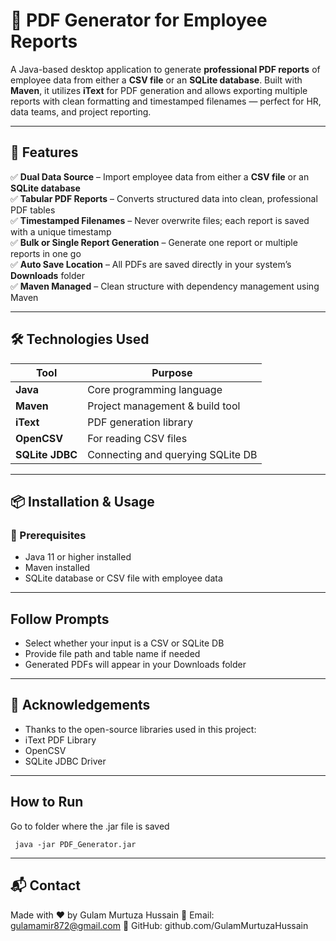 # 📄 PDF Generator for Employee Reports

A Java-based desktop application to generate **professional PDF reports** of employee data from either a **CSV file** or an **SQLite database**. Built with **Maven**, it utilizes **iText** for PDF generation and allows exporting multiple reports with clean formatting and timestamped filenames — perfect for HR, data teams, and project reporting.

---

## 🚀 Features

✅ **Dual Data Source** – Import employee data from either a **CSV file** or an **SQLite database**  
✅ **Tabular PDF Reports** – Converts structured data into clean, professional PDF tables  
✅ **Timestamped Filenames** – Never overwrite files; each report is saved with a unique timestamp  
✅ **Bulk or Single Report Generation** – Generate one report or multiple reports in one go  
✅ **Auto Save Location** – All PDFs are saved directly in your system’s **Downloads** folder  
✅ **Maven Managed** – Clean structure with dependency management using Maven

---

## 🛠️ Technologies Used

| Tool            | Purpose                           |
|-----------------|-----------------------------------|
| **Java**        | Core programming language         |
| **Maven**       | Project management & build tool   |
| **iText**       | PDF generation library            |
| **OpenCSV**     | For reading CSV files             |
| **SQLite JDBC** | Connecting and querying SQLite DB |

---

## 📦 Installation & Usage

### 🔧 Prerequisites

- Java 11 or higher installed
- Maven installed
- SQLite database or CSV file with employee data

---

## Follow Prompts

- Select whether your input is a CSV or SQLite DB
- Provide file path and table name if needed
- Generated PDFs will appear in your Downloads folder

---

## 🙌 Acknowledgements

- Thanks to the open-source libraries used in this project:
- iText PDF Library
- OpenCSV
- SQLite JDBC Driver

---

## How to Run
 Go to folder where the .jar file is saved
 
     java -jar PDF_Generator.jar

---

## 📬 Contact

Made with ❤️ by Gulam Murtuza Hussain
📧 Email: gulamamir872@gmail.com
🔗 GitHub: github.com/GulamMurtuzaHussain
